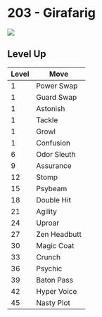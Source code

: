 # 203 - Girafarig
![][203]

## Level Up

Level | Move
---   | ---
  1   | Power Swap
  1   | Guard Swap
  1   | Astonish
  1   | Tackle
  1   | Growl
  1   | Confusion
  6   | Odor Sleuth
  9   | Assurance
 12   | Stomp
 15   | Psybeam
 18   | Double Hit
 21   | Agility
 24   | Uproar
 27   | Zen Headbutt
 30   | Magic Coat
 33   | Crunch
 36   | Psychic
 39   | Baton Pass
 42   | Hyper Voice
 45   | Nasty Plot

[203]: ../img/pokemon/203.png
